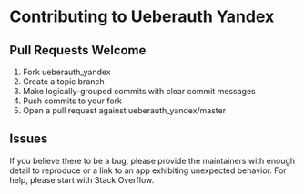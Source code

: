 # Contributing to Ueberauth Yandex

## Pull Requests Welcome
1. Fork ueberauth_yandex
2. Create a topic branch
3. Make logically-grouped commits with clear commit messages
4. Push commits to your fork
5. Open a pull request against ueberauth_yandex/master

## Issues

If you believe there to be a bug, please provide the maintainers with enough
detail to reproduce or a link to an app exhibiting unexpected behavior. For
help, please start with Stack Overflow.
